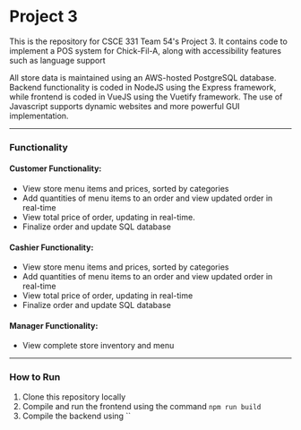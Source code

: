 # Project 3

This is the repository for CSCE 331 Team 54's Project 3. It contains code to implement a POS system for Chick-Fil-A, along with accessibility features such as language support

All store data is maintained using an AWS-hosted PostgreSQL database. Backend functionality is coded in NodeJS using the Express framework, while frontend is coded in VueJS using the Vuetify framework. The use of Javascript supports dynamic websites and more powerful GUI implementation.

---

### Functionality

#### Customer Functionality:
- View store menu items and prices, sorted by categories
- Add quantities of menu items to an order and view updated order in real-time
- View total price of order, updating in real-time.
- Finalize order and update SQL database

#### Cashier Functionality:
- View store menu items and prices, sorted by categories
- Add quantities of menu items to an order and view updated order in real-time
- View total price of order, updating in real-time
- Finalize order and update SQL database

#### Manager Functionality:
- View complete store inventory and menu

---
### How to Run

1. Clone this repository locally
2. Compile and run the frontend using the command `npm run build`
3. Compile the backend using ``
